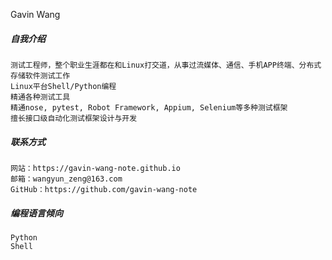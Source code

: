 Gavin Wang


##### 自我介绍

    测试工程师，整个职业生涯都在和Linux打交道，从事过流媒体、通信、手机APP终端、分布式存储软件测试工作
    Linux平台Shell/Python编程
    精通各种测试工具
    精通nose, pytest, Robot Framework, Appium, Selenium等多种测试框架
    擅长接口级自动化测试框架设计与开发


#####  联系方式

    网站：https://gavin-wang-note.github.io
    邮箱：wangyun_zeng@163.com
    GitHub：https://github.com/gavin-wang-note


##### 编程语言倾向

    Python
    Shell

